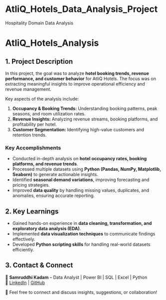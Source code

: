 # AtliQ_Hotels_Data_Analysis_Project
Hospitality Domain Data Analysis

# AtliQ_Hotels_Analysis

## 1. Project Description
In this project, the goal was to analyze **hotel booking trends, revenue performance, and customer behavior** for AtliQ Hotels. The focus was on extracting meaningful insights to improve operational efficiency and revenue management.

Key aspects of the analysis include:

1. **Occupancy & Booking Trends:** Understanding booking patterns, peak seasons, and room utilization rates.
2. **Revenue Insights:** Analyzing revenue streams, booking platforms, and profitability per hotel.
3. **Customer Segmentation:** Identifying high-value customers and retention trends.

### **Key Accomplishments**
- Conducted in-depth analysis on **hotel occupancy rates, booking platforms, and revenue trends**.
- Processed multiple datasets using **Python (Pandas, NumPy, Matplotlib, Seaborn)** to generate actionable insights.
- Identified **seasonal demand variations**, improving forecasting and pricing strategies.
- Improved **data quality** by handling missing values, duplicates, and anomalies, ensuring accurate reporting.

## 2. Key Learnings
- Gained hands-on experience in **data cleaning, transformation, and exploratory data analysis (EDA)**.
- Implemented **data visualization techniques** to communicate findings effectively.
- Developed **Python scripting skills** for handling real-world datasets efficiently.

## 3. Contact & Connect
💼 **Samruddhi Kadam** – Data Analyst | Power BI | SQL | Excel | Python  
🔗 [LinkedIn](https://www.linkedin.com/in/samruddhi-kadam) | [GitHub](https://github.com/DataInsightsbySam)  

📩 Feel free to connect and discuss insights, suggestions, or collaboration!

